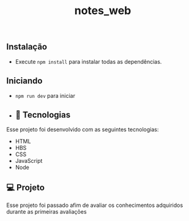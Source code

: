 <h1 align="center">notes_web</h1>
<br>

## Instalação
- Execute `npm install` para instalar todas as dependências.

## Iniciando
- `npm run dev` para iniciar
 
- ## 🚀 Tecnologias
Esse projeto foi desenvolvido com as seguintes tecnologias:

- HTML
- HBS
- CSS
- JavaScript
- Node

## 💻 Projeto
Esse projeto foi passado afim de avaliar os conhecimentos adquiridos durante as primeiras avaliações
